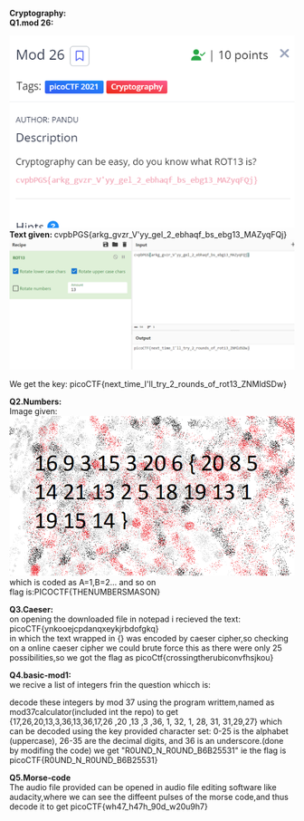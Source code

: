 <b>Cryptography:<br>
Q1.mod 26:

![Q1](<Screenshot 2023-10-27 004917.png>)<br>
Text given: </b>cvpbPGS{arkg_gvzr_V'yy_gel_2_ebhaqf_bs_ebg13_MAZyqFQj}
![Solution](<Screenshot 2023-10-27 005011.png>)<br>

We get the key: picoCTF{next_time_I'll_try_2_rounds_of_rot13_ZNMldSDw}


<b>Q2.Numbers:<br></b>
Image given:
![Alt text](the_numbers.png)<br>
which is coded as A=1,B=2... and so on<br>
flag is:PICOCTF{THENUMBERSMASON}


<b>Q3.Caeser:<br></b>
on opening the downloaded file in notepad i recieved the text:<br>
picoCTF{ynkooejcpdanqxeykjrbdofgkq}<br>
in which the text wrapped in {} was encoded by caeser cipher,so checking on a online caeser cipher we could brute force this as there were only 25 possibilities,so we got the flag as picoCtf{crossingtherubiconvfhsjkou}


<b>Q4.basic-mod1:<br></b>
we recive a list of integers frin the question whicch is:

decode these integers by mod 37 using the program writtem,named as mod37calculator(included int the repo) to get<br>
{17,26,20,13,3,36,13,36,17,26 ,20 ,13 ,3 ,36, 1, 32, 1, 28, 31, 31,29,27}
which can be decoded using the key provided character set: 0-25 is the alphabet (uppercase), 26-35 are the decimal digits, and 36 is an underscore.(done by modifing the code)
we get "R0UND_N_R0UND_B6B25531" ie the flag is <br>
picoCTF{R0UND_N_R0UND_B6B25531}

<b>Q5.Morse-code<br></b>
The audio file provided can be opened in audio file editing software like audacity,where we can see the diffeent pulses of the morse code,and thus decode it to get
picoCTF{wh47_h47h_90d_w20u9h7}